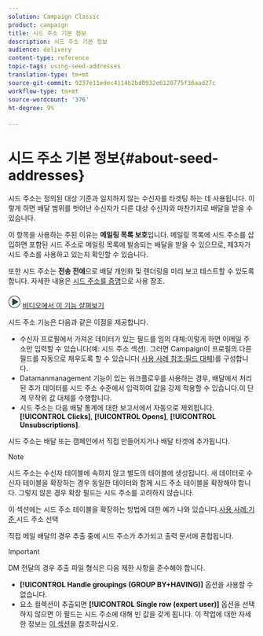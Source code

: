 ```yaml
---
solution: Campaign Classic
product: campaign
title: 시드 주소 기본 정보
description: 시드 주소 기본 정보
audience: delivery
content-type: reference
topic-tags: using-seed-addresses
translation-type: tm+mt
source-git-commit: 9237e11edec4114b2bd0932e6128775f36aad27c
workflow-type: tm+mt
source-wordcount: '376'
ht-degree: 9%

---
```



# 시드 주소 기본 정보{#about-seed-addresses}

시드 주소는 정의된 대상 기준과 일치하지 않는 수신자를 타겟팅 하는 데 사용됩니다. 이렇게 하면 배달 범위를 벗어난 수신자가 다른 대상 수신자와 마찬가지로 배달을 받을 수 있습니다.

이 항목을 사용하는 주된 이유는 **메일링 목록 보호**&#x200B;입니다. 메일링 목록에 시드 주소를 삽입하면 포함된 시드 주소로 메일링 목록에 발송되는 배달을 받을 수 있으므로, 제3자가 시드 주소를 사용하고 있는지 확인할 수 있습니다.

또한 시드 주소는 **전송 전에**&#x200B;으로 배달 개인화 및 렌더링을 미리 보고 테스트할 수 있도록 합니다. 자세한 내용은 [시드 주소를 증명](../../delivery/using/steps-defining-the-target-population.md#using-seed-addresses-as-proof)으로 사용 참조.

![](assets/do-not-localize/how-to-video.png) [비디오에서 이 기능 살펴보기](../../delivery/using/steps-defining-the-target-population.md#seeds-and-proofs-video)

시드 주소 기능은 다음과 같은 이점을 제공합니다.

* 수신자 프로필에서 가져온 데이터가 있는 필드를 임의 대체:이렇게 하면 이메일 주소만 입력할 수 있습니다(예: 시드 주소 섹션). 그러면 Campaign이 프로필의 다른 필드를 자동으로 채우도록 할 수 있습니다( [사용 사례 참조:필드 대체](../../delivery/using/use-case--configuring-the-field-substitution.md))를 구성합니다.
* Datamanmanagement 기능이 있는 워크플로우를 사용하는 경우, 배달에서 처리된 추가 데이터를 시드 주소 수준에서 입력하여 값을 강제 적용할 수 있습니다.이 단계 무작위 값 대체를 수행합니다.
* 시드 주소는 다음 배달 통계에 대한 보고서에서 자동으로 제외됩니다.**[!UICONTROL Clicks]**, **[!UICONTROL Opens]**, **[!UICONTROL Unsubscriptions]**.

시드 주소는 배달 또는 캠페인에서 직접 만들어지거나 배달 타겟에 추가됩니다.

>[!NOTE]
>
>시드 주소는 수신자 테이블에 속하지 않고 별도의 테이블에 생성됩니다. 새 데이터로 수신자 테이블을 확장하는 경우 동일한 데이터와 함께 시드 주소 테이블을 확장해야 합니다. 그렇지 않은 경우 확장 필드는 시드 주소를 고려하지 않습니다.
>
>이 섹션에는 시드 주소 테이블을 확장하는 방법에 대한 예가 나와 있습니다.[사용 사례:기준 ](../../delivery/using/use-case--selecting-seed-addresses-on-criteria.md) 시드 주소 선택

직접 메일 배달의 경우 추출 중에 시드 주소가 추가되고 출력 문서에 혼합됩니다.

>[!IMPORTANT]
>
>DM 전달의 경우 추출 파일 형식은 다음 제한 사항을 준수해야 합니다.
>
>* **[!UICONTROL Handle groupings (GROUP BY+HAVING)]** 옵션을 사용할 수 없습니다.
>* 요소 컬렉션이 추출되면 **[!UICONTROL Single row (expert user)]** 옵션을 선택하지 않으면 이 필드는 시드 주소에 대해 빈 값을 갖게 됩니다. 이 작업에 대한 자세한 정보는 [이 섹션](../../platform/using/executing-export-jobs.md#step-7---data-formatting)을 참조하십시오.

>


